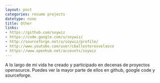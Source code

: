 ```yaml
---
layout: post
categories: resume projects
datetype: none
title: Other
links:
- https://github.com/soywiz
- https://code.google.com/u/soywiz/
- http://sourceforge.net/u/soywiz/profile/
- http://www.youtube.com/user/cballesterosvelasco
- https://www.openhub.net/accounts/soywiz
---
```


A lo largo de mi vida he creado y participado en decenas de proyectos opensource. Puedes ver la mayor parte de ellos en github, google code y sourceforge.
